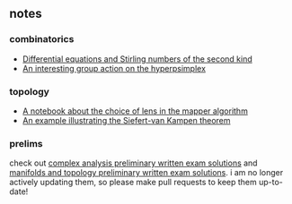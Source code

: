 ## notes

### combinatorics

- [Differential equations and Stirling numbers of the second kind](https://trevorkarn.github.io/assets/Stirling2-gfs.pdf)
- [An interesting group action on the hyperpsimplex](https://trevorkarn.github.io/assets/Hypersimplex-action.pdf)

### topology

- [A notebook about the choice of lens in the mapper algorithm](https://colab.research.google.com/drive/1sQKOUVWTTpKASv_OUjBwpaWunYjjJ7rR?usp=sharing)
- [An example illustrating the Siefert-van Kampen theorem](https://trevorkarn.github.io/assets/svk-example.pdf)


### prelims 

check out [complex analysis preliminary written exam solutions](https://github.com/trevorkarn/umn-complex-prelim) and 
[manifolds and topology preliminary written exam solutions](https://github.com/trevorkarn/umn-topology-prelim). 
i am no longer actively updating them, so please make pull requests to keep them up-to-date!
